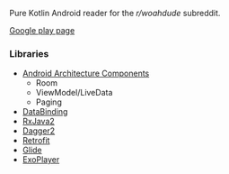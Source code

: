 Pure Kotlin Android reader for the *r/woahdude* subreddit.

[Google play page][play]

### Libraries
* [Android Architecture Components][arch]
  * Room
  * ViewModel/LiveData
  * Paging
* [DataBinding][databinding]
* [RxJava2][rx]
* [Dagger2][dagger]
* [Retrofit][retrofit]
* [Glide][glide]
* [ExoPlayer][exoplayer]



[arch]: https://developer.android.com/arch
[rx]: https://github.com/ReactiveX/RxJava
[dagger]: https://github.com/google/dagger
[retrofit]: http://square.github.io/retrofit
[glide]: https://github.com/bumptech/glide
[databinding]: https://developer.android.com/topic/libraries/data-binding/
[exoplayer]: https://github.com/google/ExoPlayer
[play]: https://play.google.com/store/apps/details?id=com.reddit.woahdude
